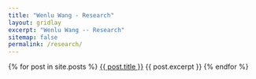 ```yaml
---
title: "Wenlu Wang - Research"
layout: gridlay
excerpt: "Wenlu Wang -- Research"
sitemap: false
permalink: /research/
---
```



{% for post in site.posts %}
    <a href="{{ post.url }}">{{ post.title }}</a>
    {{ post.excerpt }}
{% endfor %}






<!--
<center><figure class="fourth">
  <img src="{{ site.url }}{{ site.baseurl }}/images/" style="width: 150px">
  <img src="{{ site.url }}{{ site.baseurl }}/images/" style="width: 150px">
  <img src="{{ site.url }}{{ site.baseurl }}/images/" style="width: 150px">
  <img src="{{ site.url }}{{ site.baseurl }}/images/" style="width: 150px">
</figure></center>
-->
